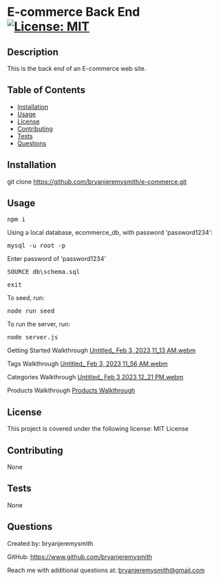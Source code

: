 # E-commerce Back End [![License: MIT](https://img.shields.io/badge/License-MIT-yellow.svg)](https://opensource.org/licenses/MIT)

## Description

This is the back end of an E-commerce web site.

## Table of Contents

- [Installation](#installation)
- [Usage](#usage)
- [License](#license)
- [Contributing](#contributing)
- [Tests](#tests)
- [Questions](#questions)

## Installation

git clone https://github.com/bryanjeremysmith/e-commerce.git

## Usage

<pre>npm i</pre>

Using a local database, ecommerce_db, with password 'password1234':

<pre>mysql -u root -p</pre>

Enter password of 'password1234'

<pre>SOURCE db\schema.sql</pre>
<pre>exit</pre>

To seed, run:
<pre>node run seed</pre>

To run the server, run:

<pre>node server.js</pre>

Getting Started Walkthrough
[Untitled_ Feb 3, 2023 11_13 AM.webm](https://user-images.githubusercontent.com/113069298/216698654-99f291bd-a4f0-49c5-8921-af39b735074c.webm)

Tags Walkthrough
[Untitled_ Feb 3, 2023 11_56 AM.webm](https://user-images.githubusercontent.com/113069298/216698682-d73e76b7-1955-4a7e-b575-c0cd7c036f60.webm)

Categories Walkthrough
[Untitled_ Feb 3 2023 12_21 PM.webm](https://user-images.githubusercontent.com/113069298/216703224-de4b933e-baaa-4c23-817e-223a4445bc86.webm)

Products Walkthrough
[Products Walkthrough](https://user-images.githubusercontent.com/113069298/216704433-d1a50c33-9d90-49b6-b37c-43ae4cd868ff.webm)

## License 

This project is covered under the following license: MIT License

## Contributing

None

## Tests

None

## Questions

Created by: bryanjeremysmith

GitHub: https://www.github.com/bryanjeremysmith

Reach me with additional questions at: bryanjeremysmith@gmail.com
